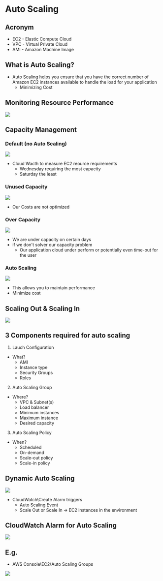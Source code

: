 # Auto Scaling

## Acronym
* EC2 - Elastic Compute Cloud
* VPC - Virtual Private Cloud
* AMI - Amazon Machine Image

## What is Auto Scaling?
* Auto Scaling helps you ensure that you have the correct
  number of Amazon EC2 instances available to handle the load
  for your application
    * Minimizing Cost

## Monitoring Resource Performance
[<img src="https://i.imgur.com/rjpzThV.png">](https://i.imgur.com/rjpzThV.png)

## Capacity Management
### Default (no Auto Scaling)

[<img src="https://i.imgur.com/orSnsMK.png">](https://i.imgur.com/orSnsMK.png)

   * Cloud Wacth to measure EC2 reource requirements
      * Wednesday requiring the most capacity
      * Saturday the least

### Unused Capacity

[<img src="https://i.imgur.com/Y0a53sq.png">](https://i.imgur.com/Y0a53sq.png)

   * Our Costs are not optimized


### Over Capacity

[<img src="https://i.imgur.com/qYbrU4T.png">](https://i.imgur.com/qYbrU4T.png)
* We are under capacity on certain days
* if we don't solver our capacity problem
  * Our application cloud under perform or potentially even time-out for the user

### Auto Scaling
[<img src="https://i.imgur.com/c8Z6nm6.png">](https://i.imgur.com/c8Z6nm6.png)
* This allows you to maintain performance
* Minimize cost

## Scaling Out & Scaling In
[<img src="https://i.imgur.com/NCSONHz.png">](https://i.imgur.com/NCSONHz.png)

## 3 Components required for auto scaling
1) Lauch Configuration
  * What?
    * AMI
    * Instance type
    * Security Groups
    * Roles

2) Auto Scaling Group
  * Where?
    * VPC & Subnet(s)
    * Load balancer
    * Minimum instances
    * Maximum instance
    * Desired capacity
    
3) Auto Scaling Policy
  * When?
    * Scheduled
    * On-demand
    * Scale-out policy
    * Scale-in policy

## Dynamic Auto Scaling
[<img src="https://i.imgur.com/03RDtqQ.png">](https://i.imgur.com/03RDtqQ.png)
* CloudWatch\Create Alarm triggers
    * Auto Scaling Event
    * Scale Out or Scale In -> EC2 instances in the environment

## CloudWatch Alarm for Auto Scaling
[<img src="https://i.imgur.com/BrkESs0.png">](https://i.imgur.com/BrkESs0.png)

## E.g.
* AWS Console\EC2\Auto Scaling Groups

[<img src="https://i.imgur.com/0VI8Xia.png">](https://i.imgur.com/0VI8Xia.png)
